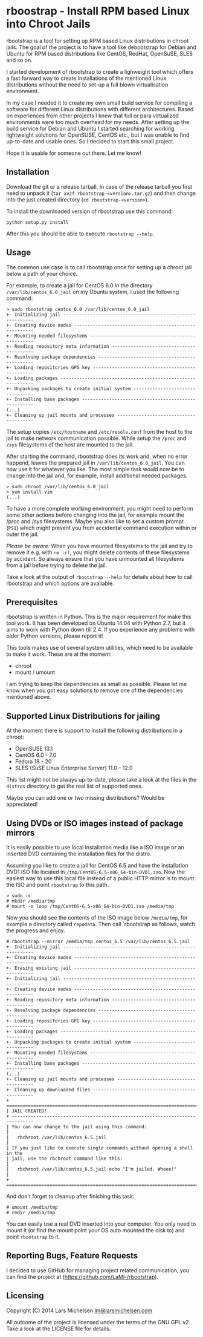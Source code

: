 # rboostrap - Install RPM based Linux into Chroot Jails

rbootstrap is a tool for setting up RPM based Linux distributions in chroot
jails. The goal of the project is to have a tool like debootstrap for Debian and
Ubuntu for RPM based distributions like CentOS, RedHat, OpenSuSE, SLES and so on.

I started development of rbootstrap to create a lighweight tool which offers a
fast forward way to create installations of the mentioned Linux distributions
without the need to set-up a full blown virtualisation environment.

In my case I needed it to create my own small build service for compiling a
software for different Linux distributions with different architectures. Based
on experiences from other projects I knew that full or para virtualized
environments were too much overhead for my needs. After setting up the build
service for Debian and Ubuntu I started searching for working lightweight
solutions for OpenSUSE, CentOS etc., but I was unable to find up-to-date and
usable ones. So I decided to start this small project.

Hope it is usable for someone out there. Let me know!

## Installation

Download the git or a release tarball. In case of the release tarball you
first need to unpack it (`tar xvzf rbootstrap-<version>.tar.gz`) and then
change into the just created directory (`cd rbootstrap-<version>`).

To install the downloaded version of rbootstrap use this command:

```
python setup.py install
```

After this you should be able to execute `rbootstrap --help`.

## Usage

The common use case is to call rbootstrap once for setting up a chroot jail
below a path of your choice.

For example, to create a jail for CentOS 6.0 in the directory
`/var/lib/centos_6.0_jail` on my Ubuntu system, I used the following command:

```
> sudo rbootstrap centos_6.0 /var/lib/centos_6.0_jail
+- Initializing jail -----------------------------------------------------------
+- Creating device nodes -------------------------------------------------------
+- Mounting needed filesystems -------------------------------------------------
+- Reading repository meta information -----------------------------------------
+- Resolving package dependencies ----------------------------------------------
+- Loading repositories GPG key ------------------------------------------------
+- Loading packages ------------------------------------------------------------
+- Unpacking packages to create initial system ---------------------------------
+- Installing base packages ----------------------------------------------------
(...)
+- Cleaning up jail mounts and processes ---------------------------------------
```

The setup copies `/etc/hostname` and `/etc/resolv.conf` from the host to the
jail to make network communication possible. While setup the `/proc` and `/sys`
filesystems of the host are mounted to the jail.

After starting the command, rbootstrap does its work and, when no error happend,
leaves the prepared jail in `/var/lib/centos_6.0_jail`. You can now use it
for whatever you like. The most simple task would now be to change into the
jail and, for example, install additional needed packages.

```
> sudo chroot /var/lib/centos_6.0_jail
> yum install vim
(...)
```

To have a more complete working environment, you might need to perform some
other actions before changing into the jail, for example mount the /proc and
/sys filesystems. Maybe you also like to set a custom prompt (`PS1`) which
might prevent you from accidental command execution within or outer the jail.

*Please be aware:* When you have mounted filesystems to the jail and try to
remove it e.g. with `rm -rf`, you might delete contents of these filesystems
by accident. So always ensure that you have unmounted all filesystems from
a jail before trying to delete the jail.

Take a look at the output of `rbootstrap --help` for details about how to
call rbootstrap and which options are available.

## Prerequisites

rbootstrap is written in Python. This is the major requirement for make this
tool work. It has been developed on Ubuntu 14.04 with Python 2.7, but it aims
to work with Python down till 2.4. If you experience any problems with older
Python versions, please report it!

This tools makes use of several system utilities, which need to be available
to make it work. These are at the moment:

* chroot
* mount / umount

I am trying to keep the dependencies as small as possible. Please let me know
when you got easy solutions to remove one of the dependencies mentioned above.

## Supported Linux Distributions for jailing

At the moment there is support to install the following distributions in a chroot:

* OpenSUSE 13.1
* CentOS 6.0 - 7.0
* Fedora 18 - 20
* SLES (SuSE Linux Enterprise Server) 11.0 - 12.0

This list might not be always up-to-date, please take a look at the files
in the `distros` directory to get the real list of supported ones.

Maybe you can add one or two missing distributions? Would be appreciated!

## Using DVDs or ISO images instead of package mirrors

It is easily possible to use local installation media like a ISO image or
an inserted DVD containing the installation files for the distro.

Assuming you like to create a jail for CentOS 6.5 and have the installation
DVD1 ISO file located in `/tmp/CentOS-6.5-x86_64-bin-DVD1.iso`. Now the
easiest way to use this local file instead of a public HTTP mirror is to
mount the ISO and point `rbootstrap` to this path.

```
> sudo -s
# mkdir /media/tmp
# mount -o loop /tmp/CentOS-6.5-x86_64-bin-DVD1.iso /media/tmp
```

Now you should see the contents of the ISO image below `/media/tmp`, for
example a directory called `repodata`. Then call `rbootstrap as follows,
watch the progress and enjoy.

```
# rbootstrap --mirror /media/tmp centos_6.5 /var/lib/centos_6.5.jail
+- Initializing jail -----------------------------------------------------------
+- Creating device nodes -------------------------------------------------------
+- Erasing existing jail -------------------------------------------------------
+- Initializing jail -----------------------------------------------------------
+- Creating device nodes -------------------------------------------------------
+- Reading repository meta information -----------------------------------------
+- Resolving package dependencies ----------------------------------------------
+- Loading repositories GPG key ------------------------------------------------
+- Loading packages ------------------------------------------------------------
+- Unpacking packages to create initial system ---------------------------------
+- Mounting needed filesystems -------------------------------------------------
+- Installing base packages ----------------------------------------------------
(...)
+- Cleaning up jail mounts and processes ---------------------------------------
+- Cleaning up downloaded files ------------------------------------------------
+ ==============================================================================
| JAIL CREATED!
+ ------------------------------------------------------------------------------
| You can now change to the jail using this command:
|
|   rbchroot /var/lib/centos_6.5.jail
|
| If you just like to execute single commands without opening a shell in the
| jail, use the rbchroot command like this:
|
|   rbchroot /var/lib/centos_6.5.jail echo "I'm jailed. Wheee!"
|
+ ==============================================================================
```

And don't forget to cleanup after finishing this task:

```
# umount /media/tmp
# rmdir /media/tmp
```

You can easily use a real DVD inserted into your computer. You only need to mount
it (or find the mount point your OS auto mounted the disk to) and point `rbootstrap`
to it.

## Reporting Bugs, Feature Requests

I decided to use GitHub for managing project related communication, you
can find the project at (https://github.com/LaMi-/rbootstrap).

## Licensing

Copyright (C) 2014 Lars Michelsen <lm@larsmichelsen.com>

All outcome of the project is licensed under the terms of the GNU GPL v2.
Take a look at the LICENSE file for details.
